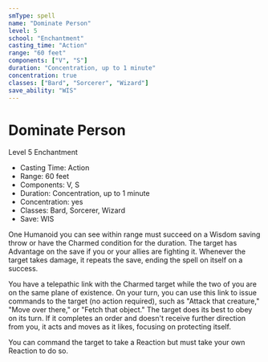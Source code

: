```yaml
---
smType: spell
name: "Dominate Person"
level: 5
school: "Enchantment"
casting_time: "Action"
range: "60 feet"
components: ["V", "S"]
duration: "Concentration, up to 1 minute"
concentration: true
classes: ["Bard", "Sorcerer", "Wizard"]
save_ability: "WIS"
---
```


# Dominate Person
Level 5 Enchantment

- Casting Time: Action
- Range: 60 feet
- Components: V, S
- Duration: Concentration, up to 1 minute
- Concentration: yes
- Classes: Bard, Sorcerer, Wizard
- Save: WIS

One Humanoid you can see within range must succeed on a Wisdom saving throw or have the Charmed condition for the duration. The target has Advantage on the save if you or your allies are fighting it. Whenever the target takes damage, it repeats the save, ending the spell on itself on a success.

You have a telepathic link with the Charmed target while the two of you are on the same plane of existence. On your turn, you can use this link to issue commands to the target (no action required), such as "Attack that creature," "Move over there," or "Fetch that object." The target does its best to obey on its turn. If it completes an order and doesn't receive further direction from you, it acts and moves as it likes, focusing on protecting itself.

You can command the target to take a Reaction but must take your own Reaction to do so.
